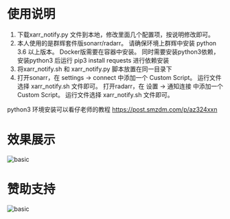 # 使用说明
1. 下载xarr_notify.py 文件到本地，修改里面几个配置项，按说明修改即可。
2. 本人使用的是群辉套件版sonarr/radarr。 请确保环境上群辉中安装 python 3.6 以上版本。 Docker版需要在容器中安装。
   同时需要安装python3依赖， 安装python3 后运行 pip3 install requests 进行依赖安装
3. 将xarr_notify.sh 和 xarr_notify.py 脚本放置在同一目录下
4. 打开sonarr，在 settings -> connect 中添加一个 Custom Script。 运行文件选择 xarr_notify.sh 文件即可。
   打开radarr，在 设置 -> 通知连接 中添加一个 Custom Script。 运行文件选择 xarr_notify.sh 文件即可。
   
python3 环境安装可以看仔老师的教程 https://post.smzdm.com/p/az324xxn

# 效果展示
![basic](https://gitee.com/oscar1011/raw/raw/master/20220225171813.png)

# 赞助支持
![basic](https://gitee.com/oscar1011/raw/raw/master/20220224162639.png)
